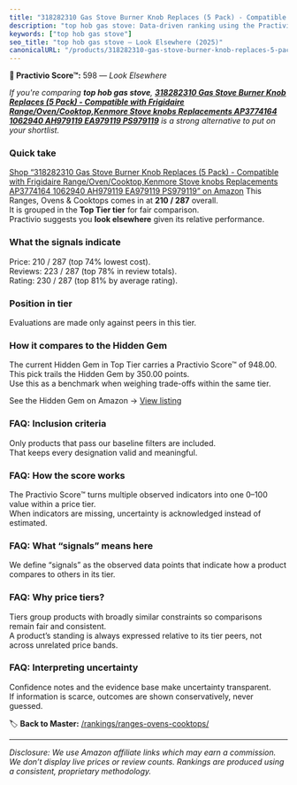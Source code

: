 ```yaml
---
title: "318282310 Gas Stove Burner Knob Replaces (5 Pack) - Compatible with Frigidaire Range/Oven/Cooktop,Kenmore Stove knobs Replacements AP3774164 1062940 AH979119 EA979119 PS979119"
description: "top hob gas stove: Data-driven ranking using the Practivio Score™. Positioned by quality, value, demand, findability, momentum."
keywords: ["top hob gas stove"]
seo_title: "top hob gas stove — Look Elsewhere (2025)"
canonicalURL: "/products/318282310-gas-stove-burner-knob-replaces-5-pack-compatible-with-frigidaire-rangeovencooktopkenmore-stove-knobs-replacements-ap3774164-1062940-ah979119-ea979119-ps979119-B0F8B9TW1V/"
---
```


**🚫 Practivio Score™:** 598 — _Look Elsewhere_


*If you're comparing **top hob gas stove**, **[318282310 Gas Stove Burner Knob Replaces (5 Pack) - Compatible with Frigidaire Range/Oven/Cooktop,Kenmore Stove knobs Replacements AP3774164 1062940 AH979119 EA979119 PS979119](https://www.amazon.com/dp/B0F8B9TW1V?tag=practivio-20)** is a strong alternative to put on your shortlist.*
### Quick take
[Shop “318282310 Gas Stove Burner Knob Replaces (5 Pack) - Compatible with Frigidaire Range/Oven/Cooktop,Kenmore Stove knobs Replacements AP3774164 1062940 AH979119 EA979119 PS979119” on Amazon](https://www.amazon.com/dp/B0F8B9TW1V?tag=practivio-20)
This Ranges, Ovens & Cooktops comes in at **210 / 287** overall.  
It is grouped in the **Top Tier tier** for fair comparison.  
Practivio suggests you **look elsewhere** given its relative performance.

### What the signals indicate
Price: 210 / 287 (top 74% lowest cost).  
Reviews: 223 / 287 (top 78% in review totals).  
Rating: 230 / 287 (top 81% by average rating).  

### Position in tier
Evaluations are made only against peers in this tier.

### How it compares to the Hidden Gem
The current Hidden Gem in Top Tier carries a Practivio Score™ of 948.00.  
This pick trails the Hidden Gem by 350.00 points.  
Use this as a benchmark when weighing trade-offs within the same tier.  

See the Hidden Gem on Amazon → [View listing](https://www.amazon.com/dp/B0002YTM0I?tag=practivio-20)

### FAQ: Inclusion criteria
Only products that pass our baseline filters are included.  
That keeps every designation valid and meaningful.

### FAQ: How the score works
The Practivio Score™ turns multiple observed indicators into one 0–100 value within a price tier.  
When indicators are missing, uncertainty is acknowledged instead of estimated.

### FAQ: What “signals” means here
We define “signals” as the observed data points that indicate how a product compares to others in its tier.

### FAQ: Why price tiers?
Tiers group products with broadly similar constraints so comparisons remain fair and consistent.  
A product’s standing is always expressed relative to its tier peers, not across unrelated price bands.

### FAQ: Interpreting uncertainty
Confidence notes and the evidence base make uncertainty transparent.  
If information is scarce, outcomes are shown conservatively, never guessed.


🏷️ **Back to Master:** [/rankings/ranges-ovens-cooktops/](/rankings/ranges-ovens-cooktops/)

---
_Disclosure: We use Amazon affiliate links which may earn a commission. We don’t display live prices or review counts. Rankings are produced using a consistent, proprietary methodology._
